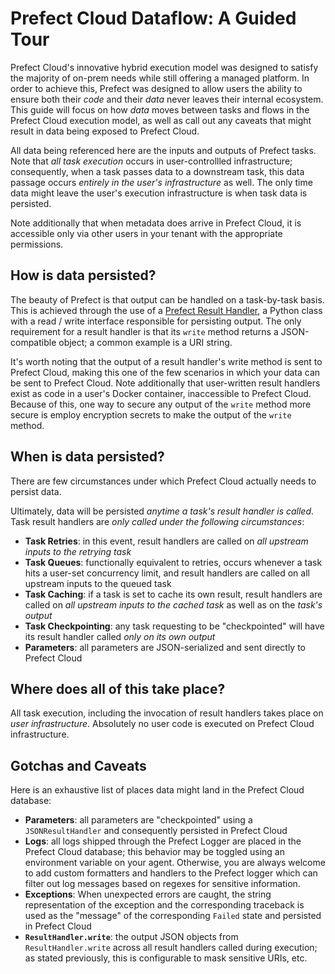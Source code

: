 # Prefect Cloud Dataflow: A Guided Tour

Prefect Cloud's innovative hybrid execution model was designed to satisfy the majority of on-prem needs while still offering a managed platform. In order to achieve this, Prefect was designed to allow users the ability to ensure both their _code_ and their _data_ never leaves their internal ecosystem. This guide will focus on how _data_ moves between tasks and flows in the Prefect Cloud execution model, as well as call out any caveats that might result in data being exposed to Prefect Cloud.

All data being referenced here are the inputs and outputs of Prefect tasks. Note that _all task execution_ occurs in user-controllled infrastructure; consequently, when a task passes data to a downstream task, this data passage occurs _entirely in the user's infrastructure_ as well. The only time data might leave the user's execution infrastructure is when task data is persisted.

Note additionally that when metadata does arrive in Prefect Cloud, it is accessible only via other users in your tenant with the appropriate permissions.

## How is data persisted?

The beauty of Prefect is that output can be handled on a task-by-task basis. This is achieved through the use of a [Prefect Result Handler](https://docs.prefect.io/core/concepts/results.html#result-handlers), a Python class with a read / write interface responsible for persisting output. The only requirement for a result handler is that its `write` method returns a JSON-compatible object; a common example is a URI string.

It's worth noting that the output of a result handler's write method is sent to Prefect Cloud, making this one of the few scenarios in which your data can be sent to Prefect Cloud. Note additionally that user-written result handlers exist as code in a user's Docker container, inaccessible to Prefect Cloud. Because of this, one way to secure any output of the `write` method more secure is employ encryption secrets to make the output of the `write` method.

## When is data persisted?

There are few circumstances under which Prefect Cloud actually needs to persist data.

Ultimately, data will be persisted _anytime a task's result handler is called_. Task result handlers are _only called under the following circumstances_:

- **Task Retries**: in this event, result handlers are called on _all upstream inputs to the retrying task_
- **Task Queues**: functionally equivalent to retries, occurs whenever a task hits a user-set concurrency limit, and result handlers are called on all upstream inputs to the queued task
- **Task Caching**: if a task is set to cache its own result, result handlers are called on _all upstream inputs to the cached task_ as well as on the _task's output_
- **Task Checkpointing**: any task requesting to be "checkpointed" will have its result handler called _only on its own output_
- **Parameters**: all parameters are JSON-serialized and sent directly to Prefect Cloud

## Where does all of this take place?

All task execution, including the invocation of result handlers takes place on _user infrastructure_. Absolutely no user code is executed on Prefect Cloud infrastructure.

## Gotchas and Caveats

Here is an exhaustive list of places data might land in the Prefect Cloud database:

- **Parameters**: all parameters are "checkpointed" using a `JSONResultHandler` and consequently persisted in Prefect Cloud
- **Logs**: all logs shipped through the Prefect Logger are placed in the Prefect Cloud database; this behavior may be toggled using an environment variable on your agent. Otherwise, you are always welcome to add custom formatters and handlers to the Prefect logger which can filter out log messages based on regexes for sensitive information.
- **Exceptions**: When unexpected errors are caught, the string representation of the exception and the corresponding traceback is used as the "message" of the corresponding `Failed` state and persisted in Prefect Cloud
- **`ResultHandler.write`**: the output JSON objects from `ResultHandler.write` across all result handlers called during execution; as stated previously, this is configurable to mask sensitive URIs, etc.
